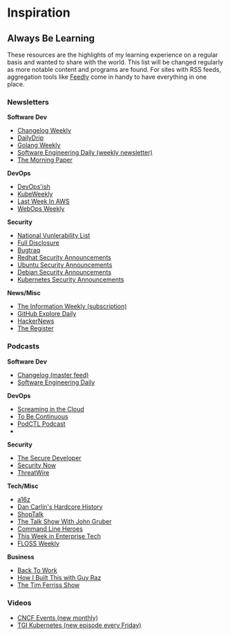 # Inspiration

## Always Be Learning

These resources are the highlights of my learning experience on a regular basis and wanted to share with the world. This list will be changed regularly as more notable content and programs are found. For sites with RSS feeds, aggregation tools like [Feedly](feedly.com) come in handy to have everything in one place. 

### Newsletters

**Software Dev**

* [Changelog Weekly](https://changelog.com/)
* [DailyDrip](https://www.dailydrip.com/weekly)
* [Golang Weekly](https://golangweekly.com/)
* [Software Engineering Daily (weekly newsletter)](https://softwareengineeringdaily.com/)
* [The Morning Paper](https://blog.acolyer.org/)

**DevOps**

* [DevOps'ish](https://devopsish.com/)
* [KubeWeekly](https://kubeweekly.com/)
* [Last Week In AWS](https://lastweekinaws.com/)
* [WebOps Weekly](https://webopsweekly.com/)

**Security**

* [National Vunlerability List](https://nvd.nist.gov/#)
* [Full Disclosure](http://seclists.org/fulldisclosure/)
* [Bugtraq](http://seclists.org/bugtraq/)
* [Redhat Security Announcements](https://www.redhat.com/mailman/listinfo/rhsa-announce)
* [Ubuntu Security Announcements](https://www.redhat.com/mailman/listinfo/rhsa-announce)
* [Debian Security Announcements](https://lists.debian.org/debian-security-announce/)
* [Kubernetes Security Announcements](https://groups.google.com/forum/#!forum/kubernetes-announce)

**News/Misc**

* [The Information Weekly (subscription)](https://www.theinformation.com/)
* [GitHub Explore Daily](https://github.com/explore)
* [HackerNews](https://news.ycombinator.com/)
* [The Register](https://www.theregister.co.uk/devops/)



### Podcasts


**Software Dev**

* [Changelog (master feed)](https://overcast.fm/itunes1164554936/changelog-master-feed)
* [Software Engineering Daily](https://overcast.fm/itunes1019576853/software-engineering-daily)

**DevOps**

* [Screaming in the Cloud](https://overcast.fm/itunes1361244178/screaming-in-the-cloud)
* [To Be Continuous](https://overcast.fm/itunes1107185328/to-be-continuous)
* [PodCTL Podcast](https://blog.openshift.com/tag/podctl/)
* 

**Security**

* [The Secure Developer](https://overcast.fm/itunes1156317989/the-secure-developer)
* [Security Now](https://twit.tv/shows/security-now)
* [ThreatWire](https://www.hak5.org/shows/threatwire)

**Tech/Misc**

* [a16z](https://overcast.fm/itunes842818711/a16z)
* [Dan Carlin's Hardcore History](https://overcast.fm/itunes173001861/dan-carlins-hardcore-history)
* [ShopTalk](https://overcast.fm/itunes493890455/shoptalk)
* [The Talk Show With John Gruber](https://overcast.fm/itunes528458508/the-talk-show-with-john-gruber)
* [Command Line Heroes](https://www.redhat.com/en/command-line-heroes)
* [This Week in Enterprise Tech](https://twit.tv/shows/this-week-in-enterprise-tech)
* [FLOSS Weekly](https://twit.tv/shows/floss-weekly)

**Business**

* [Back To Work](https://overcast.fm/itunes415535037/back-to-work)
* [How I Built This with Guy Raz](https://overcast.fm/itunes1150510297/how-i-built-this-with-guy-raz)
* [The Tim Ferriss Show](https://tim.blog/podcast/)

### Videos

* [CNCF Events (new monthly)](https://www.cncf.io/events/)
* [TGI Kubernetes (new episode every Friday)](https://www.youtube.com/watch?v=9YYeE-bMWv8&list=PLvmPtYZtoXOENHJiAQc6HmV2jmuexKfrJ)
